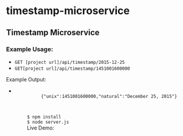 # timestamp-microservice
<h2>Timestamp Microservice</h2>
        <h3>Example Usage:</h3>
        <ul>
          <li>
            <code>GET [project url]/api/timestamp/2015-12-25</code></li>
          <li><code>GET[project url]/api/timestamp/1451001600000</code></li>
        </ul>
        Example Output:
          <ul>
          <li>
         <code>
          {"unix":1451001600000,"natural":"December 25, 2015"}
        </code>
          </li>
        </ul>
        <code>
        $ npm install
        $ node server.js
        </code>
   Live Demo: <https://pepper-line.glitch.me/>     
       
     
      
          

      
